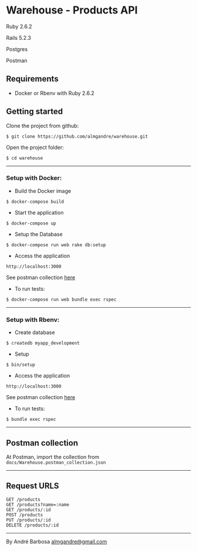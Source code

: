 # Warehouse - Products API

Ruby 2.6.2

Rails 5.2.3

Postgres

Postman

## Requirements
    
 - Docker or Rbenv with Ruby 2.6.2

## Getting started
    
Clone the project from github:
```
$ git clone https://github.com/almgandre/warehouse.git
```

Open the project folder:

```
$ cd warehouse
```
 
-----
### Setup with Docker:

- Build the Docker image
```
$ docker-compose build
```

- Start the application
```
$ docker-compose up
```

- Setup the Database

```
$ docker-compose run web rake db:setup
```

- Access the application

```
http://localhost:3000
```
See postman collection [here](#postman-collection)

- To run tests:

```
$ docker-compose run web bundle exec rspec
```

-----
### Setup with Rbenv:


- Create database

```
$ createdb myapp_development
```

- Setup

```
$ bin/setup
```

- Access the application

```
http://localhost:3000
```
See postman collection [here](#postman-collection)

- To run tests:

```
$ bundle exec rspec
```

-----
## Postman collection

At Postman, import the collection from `docs/Warehouse.postman_collection.json`


-----
## Request URLS

```
GET /products
GET /products?name=:name
GET /products/:id
POST /products
PUT /products/:id
DELETE /products/:id
```

___
By André Barbosa
almgandre@gmail.com
 
 
 
 
